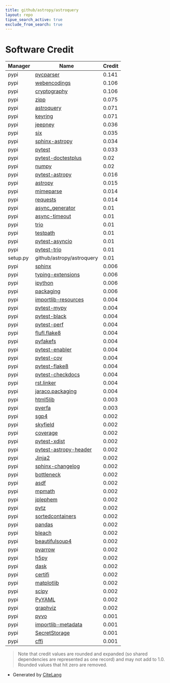 ```yaml
---
title: github/astropy/astroquery
layout: repo
tipue_search_active: true
exclude_from_search: true
---
```

# Software Credit

|Manager|Name|Credit|
|-------|----|------|
|pypi|[pycparser](https://github.com/eliben/pycparser)|0.141|
|pypi|[webencodings](https://github.com/SimonSapin/python-webencodings)|0.106|
|pypi|[cryptography](https://github.com/pyca/cryptography)|0.106|
|pypi|[zipp](https://github.com/jaraco/zipp)|0.075|
|pypi|[astroquery](http://astropy.org/astroquery)|0.071|
|pypi|[keyring](https://github.com/jaraco/keyring)|0.071|
|pypi|[jeepney](https://gitlab.com/takluyver/jeepney)|0.036|
|pypi|[six](https://pypi.org/project/six)|0.035|
|pypi|[sphinx-astropy](https://pypi.org/project/sphinx-astropy)|0.034|
|pypi|[pytest](https://pypi.org/project/pytest)|0.033|
|pypi|[pytest-doctestplus](https://pypi.org/project/pytest-doctestplus)|0.02|
|pypi|[numpy](https://pypi.org/project/numpy)|0.02|
|pypi|[pytest-astropy](https://pypi.org/project/pytest-astropy)|0.016|
|pypi|[astropy](http://astropy.org)|0.015|
|pypi|[mimeparse](https://pypi.org/project/mimeparse)|0.014|
|pypi|[requests](https://pypi.org/project/requests)|0.014|
|pypi|[async_generator](https://pypi.org/project/async_generator)|0.01|
|pypi|[async-timeout](https://pypi.org/project/async-timeout)|0.01|
|pypi|[trio](https://pypi.org/project/trio)|0.01|
|pypi|[testpath](https://pypi.org/project/testpath)|0.01|
|pypi|[pytest-asyncio](https://pypi.org/project/pytest-asyncio)|0.01|
|pypi|[pytest-trio](https://pypi.org/project/pytest-trio)|0.01|
|setup.py|github/astropy/astroquery|0.01|
|pypi|[sphinx](https://pypi.org/project/sphinx)|0.006|
|pypi|[typing-extensions](https://pypi.org/project/typing-extensions)|0.006|
|pypi|[ipython](https://pypi.org/project/ipython)|0.006|
|pypi|[packaging](https://pypi.org/project/packaging)|0.006|
|pypi|[importlib-resources](https://pypi.org/project/importlib-resources)|0.004|
|pypi|[pytest-mypy](https://pypi.org/project/pytest-mypy)|0.004|
|pypi|[pytest-black](https://pypi.org/project/pytest-black)|0.004|
|pypi|[pytest-perf](https://pypi.org/project/pytest-perf)|0.004|
|pypi|[flufl.flake8](https://pypi.org/project/flufl.flake8)|0.004|
|pypi|[pyfakefs](https://pypi.org/project/pyfakefs)|0.004|
|pypi|[pytest-enabler](https://pypi.org/project/pytest-enabler)|0.004|
|pypi|[pytest-cov](https://pypi.org/project/pytest-cov)|0.004|
|pypi|[pytest-flake8](https://pypi.org/project/pytest-flake8)|0.004|
|pypi|[pytest-checkdocs](https://pypi.org/project/pytest-checkdocs)|0.004|
|pypi|[rst.linker](https://pypi.org/project/rst.linker)|0.004|
|pypi|[jaraco.packaging](https://pypi.org/project/jaraco.packaging)|0.004|
|pypi|[html5lib](https://github.com/html5lib/html5lib-python)|0.003|
|pypi|[pyerfa](https://github.com/liberfa/pyerfa)|0.003|
|pypi|[sgp4](https://github.com/brandon-rhodes/python-sgp4)|0.002|
|pypi|[skyfield](http://github.com/brandon-rhodes/python-skyfield/)|0.002|
|pypi|[coverage](https://github.com/nedbat/coveragepy)|0.002|
|pypi|[pytest-xdist](https://github.com/pytest-dev/pytest-xdist)|0.002|
|pypi|[pytest-astropy-header](https://pypi.org/project/pytest-astropy-header)|0.002|
|pypi|[Jinja2](https://pypi.org/project/Jinja2)|0.002|
|pypi|[sphinx-changelog](https://pypi.org/project/sphinx-changelog)|0.002|
|pypi|[bottleneck](https://pypi.org/project/bottleneck)|0.002|
|pypi|[asdf](https://pypi.org/project/asdf)|0.002|
|pypi|[mpmath](https://pypi.org/project/mpmath)|0.002|
|pypi|[jplephem](https://pypi.org/project/jplephem)|0.002|
|pypi|[pytz](https://pypi.org/project/pytz)|0.002|
|pypi|[sortedcontainers](https://pypi.org/project/sortedcontainers)|0.002|
|pypi|[pandas](https://pypi.org/project/pandas)|0.002|
|pypi|[bleach](https://pypi.org/project/bleach)|0.002|
|pypi|[beautifulsoup4](https://pypi.org/project/beautifulsoup4)|0.002|
|pypi|[pyarrow](https://pypi.org/project/pyarrow)|0.002|
|pypi|[h5py](https://pypi.org/project/h5py)|0.002|
|pypi|[dask](https://pypi.org/project/dask)|0.002|
|pypi|[certifi](https://pypi.org/project/certifi)|0.002|
|pypi|[matplotlib](https://pypi.org/project/matplotlib)|0.002|
|pypi|[scipy](https://pypi.org/project/scipy)|0.002|
|pypi|[PyYAML](https://pypi.org/project/PyYAML)|0.002|
|pypi|[graphviz](https://pypi.org/project/graphviz)|0.002|
|pypi|[pyvo](https://github.com/astropy/pyvo)|0.001|
|pypi|[importlib-metadata](https://github.com/python/importlib_metadata)|0.001|
|pypi|[SecretStorage](https://github.com/mitya57/secretstorage)|0.001|
|pypi|[cffi](http://cffi.readthedocs.org)|0.001|


> Note that credit values are rounded and expanded (so shared dependencies are represented as one record) and may not add to 1.0. Rounded values that hit zero are removed.


- Generated by [CiteLang](https://github.com/vsoch/citelang)
